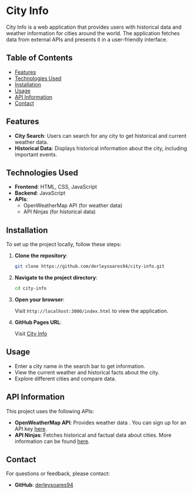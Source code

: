 # City Info

City Info is a web application that provides users with historical data and weather information for cities around the world. The application fetches data from external APIs and presents it in a user-friendly interface.

## Table of Contents

- [Features](#features)
- [Technologies Used](#technologies-used)
- [Installation](#installation)
- [Usage](#usage)
- [API Information](#api-information)
- [Contact](#contact)

## Features

- **City Search**: Users can search for any city to get historical and current weather data.
- **Historical Data**: Displays historical information about the city, including important events.

## Technologies Used

- **Frontend**: HTML, CSS, JavaScript
- **Backend**: JavaScript
- **APIs**: 
  - OpenWeatherMap API (for weather data)
  - API Ninjas (for historical data)

## Installation

To set up the project locally, follow these steps:

1. **Clone the repository**:

    ```bash
    git clone https://github.com/derleysoares94/city-info.git
    ```

2. **Navigate to the project directory**:

    ```bash
    cd city-info
    ```
3. **Open your browser**:

    Visit `http://localhost:3000/index.html` to view the application.

4. **GitHub Pages URL**:

    Visit [City Info](https://derleysoares94.github.io/city-info/)

## Usage

- Enter a city name in the search bar to get information.
- View the current weather and historical facts about the city.
- Explore different cities and compare data.

## API Information

This project uses the following APIs:

- **OpenWeatherMap API**: Provides weather data . You can sign up for an API key [here](https://openweathermap.org/api).
- **API Ninjas**: Fetches historical and factual data about cities. More information can be found [here](https://api-ninjas.com/api).


## Contact

For questions or feedback, please contact:

- **GitHub**: [derleysoares94](https://github.com/derleysoares94)
